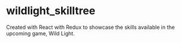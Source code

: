 # wildlight_skilltree
Created with React with Redux to showcase the skills available in the upcoming game, Wild Light.
